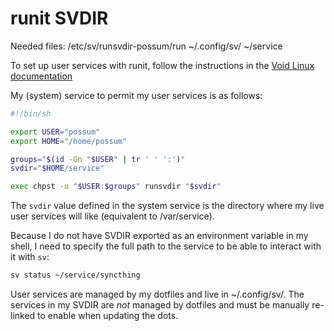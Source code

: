 # runit SVDIR

Needed files:
/etc/sv/runsvdir-possum/run
~/.config/sv/<service-name>
~/service

To set up user services with runit, follow the instructions in the [Void Linux documentation](https://docs.voidlinux.org/config/services/user-services.html)

My (system) service to permit my user services is as follows:

```sh
#!/bin/sh

export USER="possum"
export HOME="/home/possum"

groups="$(id -Gn "$USER" | tr ' ' ':')"
svdir="$HOME/service"

exec chpst -u "$USER:$groups" runsvdir "$svdir"
```

The `svdir` value defined in the system service is the directory where my live user services will like (equivalent to /var/service).

Because I do not have SVDIR exported as an environment variable in my shell, I need to specify the full path to the service to be able to interact with it with `sv`:

```sh
sv status ~/service/syncthing
```

User services are managed by my dotfiles and live in ~/.config/sv/. The services in my SVDIR are *not* managed by dotfiles and must be manually re-linked to enable when updating the dots.
